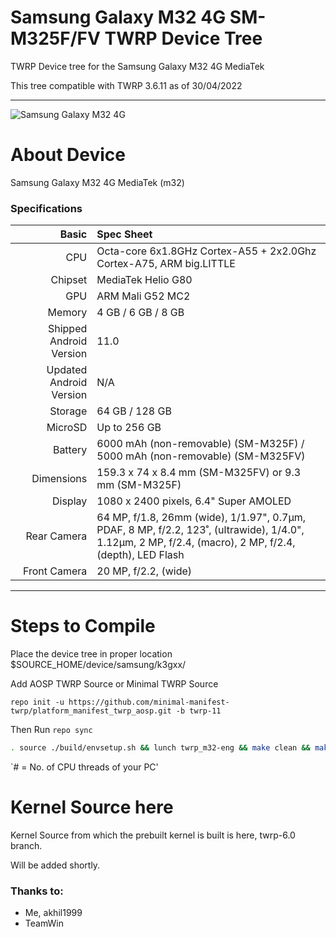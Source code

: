 # Samsung Galaxy M32 4G SM-M325F/FV TWRP Device Tree

TWRP Device tree for the Samsung Galaxy M32 4G MediaTek

This tree compatible with TWRP 3.6.11 as of 30/04/2022

---
![Samsung Galaxy M32 4G](https://fdn2.gsmarena.com/vv/pics/samsung/samsung-galaxy-m32-1.jpg)


# About Device

Samsung Galaxy M32 4G MediaTek (m32)

### Specifications

Basic   | Spec Sheet
-------:|:-------------------------
CPU     | Octa-core 6x1.8GHz Cortex-A55 + 2x2.0Ghz Cortex-A75, ARM big.LITTLE
Chipset | MediaTek Helio G80
GPU     | ARM Mali G52 MC2
Memory  | 4 GB / 6 GB / 8 GB
Shipped Android Version | 11.0
Updated Android Version | N/A
Storage | 64 GB / 128 GB
MicroSD | Up to 256 GB
Battery | 6000 mAh (non-removable) (SM-M325F) / 5000 mAh (non-removable) (SM-M325FV)
Dimensions | 159.3 x 74 x 8.4 mm (SM-M325FV) or 9.3 mm (SM-M325F)
Display | 1080 x 2400 pixels, 6.4" Super AMOLED
Rear Camera  | 64 MP, f/1.8, 26mm (wide), 1/1.97", 0.7µm, PDAF, 8 MP, f/2.2, 123˚, (ultrawide), 1/4.0", 1.12µm, 2 MP, f/2.4, (macro), 2 MP, f/2.4, (depth), LED Flash
Front Camera | 20 MP, f/2.2, (wide)

---

#  Steps to Compile

 Place the device tree in proper location $SOURCE_HOME/device/samsung/k3gxx/ 
 
 Add AOSP TWRP Source or Minimal TWRP Source
 
 `repo init -u https://github.com/minimal-manifest-twrp/platform_manifest_twrp_aosp.git -b twrp-11`
 
Then Run `repo sync` 

```sh
. source ./build/envsetup.sh && lunch twrp_m32-eng && make clean && make -j# recoveryimage
```
`# = No. of CPU threads of your PC'

#  Kernel Source here

 Kernel Source from which the prebuilt kernel is built is here, twrp-6.0 branch.
 
 Will be added shortly.

### Thanks to:
 * Me, akhil1999
 * TeamWin

